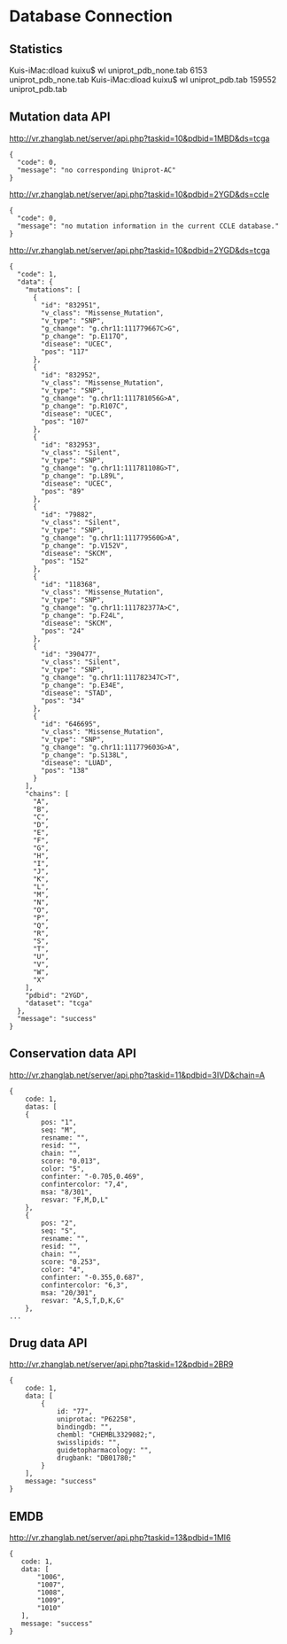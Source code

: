 # Database Connection 


## Statistics

Kuis-iMac:dload kuixu$ wl uniprot_pdb_none.tab
    6153 uniprot_pdb_none.tab
Kuis-iMac:dload kuixu$ wl uniprot_pdb.tab 
  159552 uniprot_pdb.tab



## Mutation data API
http://vr.zhanglab.net/server/api.php?taskid=10&pdbid=1MBD&ds=tcga
```
{
  "code": 0,
  "message": "no corresponding Uniprot-AC"
}
```

http://vr.zhanglab.net/server/api.php?taskid=10&pdbid=2YGD&ds=ccle
```
{
  "code": 0,
  "message": "no mutation information in the current CCLE database."
}
```


http://vr.zhanglab.net/server/api.php?taskid=10&pdbid=2YGD&ds=tcga
```
{
  "code": 1,
  "data": {
    "mutations": [
      {
        "id": "832951",
        "v_class": "Missense_Mutation",
        "v_type": "SNP",
        "g_change": "g.chr11:111779667C>G",
        "p_change": "p.E117Q",
        "disease": "UCEC",
        "pos": "117"
      },
      {
        "id": "832952",
        "v_class": "Missense_Mutation",
        "v_type": "SNP",
        "g_change": "g.chr11:111781056G>A",
        "p_change": "p.R107C",
        "disease": "UCEC",
        "pos": "107"
      },
      {
        "id": "832953",
        "v_class": "Silent",
        "v_type": "SNP",
        "g_change": "g.chr11:111781108G>T",
        "p_change": "p.L89L",
        "disease": "UCEC",
        "pos": "89"
      },
      {
        "id": "79882",
        "v_class": "Silent",
        "v_type": "SNP",
        "g_change": "g.chr11:111779560G>A",
        "p_change": "p.V152V",
        "disease": "SKCM",
        "pos": "152"
      },
      {
        "id": "118368",
        "v_class": "Missense_Mutation",
        "v_type": "SNP",
        "g_change": "g.chr11:111782377A>C",
        "p_change": "p.F24L",
        "disease": "SKCM",
        "pos": "24"
      },
      {
        "id": "390477",
        "v_class": "Silent",
        "v_type": "SNP",
        "g_change": "g.chr11:111782347C>T",
        "p_change": "p.E34E",
        "disease": "STAD",
        "pos": "34"
      },
      {
        "id": "646695",
        "v_class": "Missense_Mutation",
        "v_type": "SNP",
        "g_change": "g.chr11:111779603G>A",
        "p_change": "p.S138L",
        "disease": "LUAD",
        "pos": "138"
      }
    ],
    "chains": [
      "A",
      "B",
      "C",
      "D",
      "E",
      "F",
      "G",
      "H",
      "I",
      "J",
      "K",
      "L",
      "M",
      "N",
      "O",
      "P",
      "Q",
      "R",
      "S",
      "T",
      "U",
      "V",
      "W",
      "X"
    ],
    "pdbid": "2YGD",
    "dataset": "tcga"
  },
  "message": "success"
}
```


## Conservation data API
http://vr.zhanglab.net/server/api.php?taskid=11&pdbid=3IVD&chain=A
```
{
    code: 1,
    datas: [
    {
        pos: "1",
        seq: "M",
        resname: "",
        resid: "",
        chain: "",
        score: "0.013",
        color: "5",
        confinter: "-0.705,0.469",
        confintercolor: "7,4",
        msa: "8/301",
        resvar: "F,M,D,L"
    },
    {
        pos: "2",
        seq: "S",
        resname: "",
        resid: "",
        chain: "",
        score: "0.253",
        color: "4",
        confinter: "-0.355,0.687",
        confintercolor: "6,3",
        msa: "20/301",
        resvar: "A,S,T,D,K,G"
    },
...
```

## Drug data API
http://vr.zhanglab.net/server/api.php?taskid=12&pdbid=2BR9
```
{
    code: 1,
    data: [
        {
            id: "77",
            uniprotac: "P62258",
            bindingdb: "",
            chembl: "CHEMBL3329082;",
            swisslipids: "",
            guidetopharmacology: "",
            drugbank: "DB01780;"
        }
    ],
    message: "success"
}
```

## EMDB
http://vr.zhanglab.net/server/api.php?taskid=13&pdbid=1MI6
```
{
   code: 1,
   data: [
       "1006",
       "1007",
       "1008",
       "1009",
       "1010"
   ],
   message: "success"
}
```

